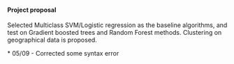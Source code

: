#### Project proposal 

Selected Multiclass SVM/Logistic regression as the baseline algorithms, and test on Gradient boosted trees and Random Forest methods. Clustering on geographical data is proposed. 

\* 05/09 - Corrected some syntax error
